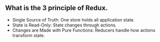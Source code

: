 ## What is the 3 principle of Redux.
- Single Source of Truth: One store holds all application state.
- State is Read-Only: State changes through actions.
- Changes are Made with Pure Functions: Reducers handle how actions transform state.
